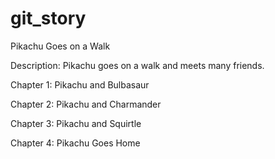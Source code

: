 # git_story
Pikachu Goes on a Walk

Description: Pikachu goes on a walk and meets many friends.  

Chapter 1: Pikachu and Bulbasaur

Chapter 2: Pikachu and Charmander

Chapter 3: Pikachu and Squirtle

Chapter 4: Pikachu Goes Home
